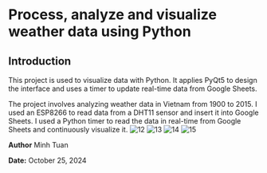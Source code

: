 # Process, analyze and visualize weather data using Python

## Introduction 
This project is used to visualize data with Python. It applies PyQt5 to design the interface and uses a timer to update real-time data from Google Sheets.

The project involves analyzing weather data in Vietnam from 1900 to 2015. I used an ESP8266 to read data from a DHT11 sensor and insert it into Google Sheets. I used a Python timer to read the data in real-time from Google Sheets and continuously visualize it.
![12](https://user-images.githubusercontent.com/118700956/234063404-dcf31cff-59b4-4211-b744-6d7b3616e3ba.jpg)
![13](https://user-images.githubusercontent.com/118700956/234063410-ecfc45a3-139d-4052-a983-c6f4ee96590f.jpg)
![14](https://user-images.githubusercontent.com/118700956/234063413-67f568f9-aa6c-413b-920b-95cd06642f71.jpg)
![15](https://user-images.githubusercontent.com/118700956/234063418-a45053d2-9192-409f-8506-2c44bb2d4571.jpg)

**Author** Minh Tuan

**Date:** October 25, 2024
